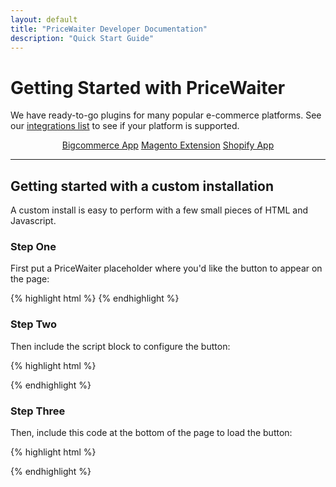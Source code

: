 ```yaml
---
layout: default
title: "PriceWaiter Developer Documentation"
description: "Quick Start Guide"
---
```


# Getting Started with PriceWaiter

We have ready-to-go plugins for many popular e-commerce platforms. See our [integrations list](https://www.pricewaiter.com/integrations/) to see if your platform is supported.

<center>
    <a href="/platforms/c-bigcommerce.html" class="btn btn-primary btn-outline btn-lg">Bigcommerce App</a>
    <a href="/platforms/d-magento.html" class="btn btn-primary btn-outline btn-lg">Magento Extension</a>
    <a href="/platforms/a-shopify.html" class="btn btn-primary btn-outline btn-lg">Shopify App</a>
</center>

* * *

## Getting started with a custom installation

A custom install is easy to perform with a few small pieces of HTML and Javascript.


### Step One

First put a PriceWaiter placeholder where you'd like the button to appear on the page:

{% highlight html %}
<span id="pricewaiter"></span>
{% endhighlight %}

### Step Two

Then include the script block to configure the button:

{% highlight html %}
<script>
var PriceWaiterOptions = {

    // Configure the product the Name Your Price widget applies to.
    product: {
        sku: 'EXAMPLE-1234',
        name: 'Left-handed Smoke Shifter',
        image: 'http://lorempixel.com/output/business-q-c-640-480-9.jpg',
        price: '19.99'
    }

};
</script>
{% endhighlight %}

### Step Three

Then, include this code at the bottom of the page to load the button:

{% highlight html %}
<script src="https://widget.pricewaiter.com/script/<your api key here>.js" async></script>
{% endhighlight %}
